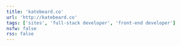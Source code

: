 ```yaml
---
title: 'katebeard.co'
url: 'http://katebeard.co'
tags: ['sites', 'full-stack developer', 'front-end developer']
nsfw: false
rss: false
---
```

